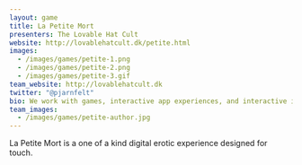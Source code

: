 ```yaml
---
layout: game
title: La Petite Mort
presenters: The Lovable Hat Cult
website: http://lovablehatcult.dk/petite.html
images:
  - /images/games/petite-1.png
  - /images/games/petite-2.png
  - /images/games/petite-3.gif
team_website: http://lovablehatcult.dk
twitter: "@pjarnfelt"
bio: We work with games, interactive app experiences, and interactive installations. The works often start with research, an idea, and then the technology will somehow set the boundaries for what is possible. The work often takes it beginning in the body, or deals with something related to the body or human nature. Instead of trying to find out what technology ultimately can do, or how it can be hacked or modified, we are more interested in seeing how it relates to the human and how it can express conditions, situations and emotions, either through technology itself, or through a more classic narrative.
team_images:
  - /images/games/petite-author.jpg
---
```

La Petite Mort is a one of a kind digital erotic experience designed for touch.
